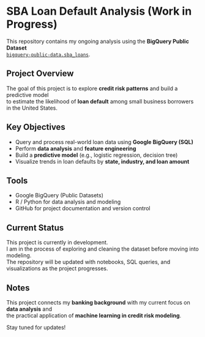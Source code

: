 # SBA Loan Default Analysis (Work in Progress)

This repository contains my ongoing analysis using the **BigQuery Public Dataset**  
[`bigquery-public-data.sba_loans`](<https://console.cloud.google.com/marketplace/product/bigquery-public-data/sba-loans>).

## Project Overview
The goal of this project is to explore **credit risk patterns** and build a predictive model  
to estimate the likelihood of **loan default** among small business borrowers in the United States.

## Key Objectives
- Query and process real-world loan data using **Google BigQuery (SQL)**  
- Perform **data analysis** and **feature engineering**  
- Build a **predictive model** (e.g., logistic regression, decision tree)  
- Visualize trends in loan defaults by **state, industry, and loan amount**

## Tools
- Google BigQuery (Public Datasets)
- R / Python for data analysis and modeling
- GitHub for project documentation and version control

## Current Status
This project is currently in development.  
I am in the process of exploring and cleaning the dataset before moving into modeling.  
The repository will be updated with notebooks, SQL queries, and visualizations as the project progresses.

## Notes
This project connects my **banking background** with my current focus on **data analysis** and  
the practical application of **machine learning in credit risk modeling**.

Stay tuned for updates!
